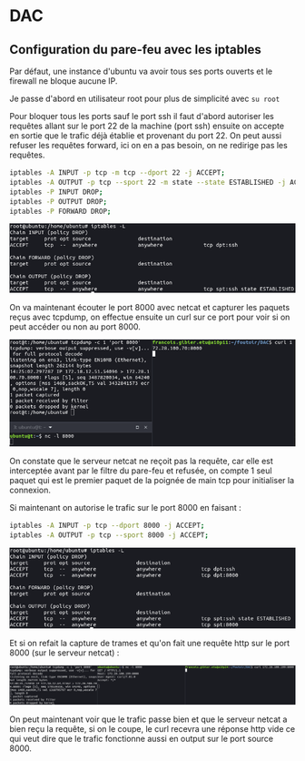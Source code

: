 # DAC

## Configuration du pare-feu avec les iptables

Par défaut, une instance d'ubuntu va avoir tous ses ports ouverts et le firewall ne bloque aucune IP.

Je passe d'abord en utilisateur root pour plus de simplicité avec `su root`

Pour bloquer tous les ports sauf le port ssh il faut d'abord autoriser les requêtes allant sur le port 22 de la machine (port ssh) ensuite on accepte en sortie que le trafic déjà établie et provenant du port 22.
On peut aussi refuser les requêtes forward, ici on en a pas besoin, on ne redirige pas les requêtes.

```bash
iptables -A INPUT -p tcp -m tcp --dport 22 -j ACCEPT;
iptables -A OUTPUT -p tcp --sport 22 -m state --state ESTABLISHED -j ACCEPT;
iptables -P INPUT DROP;
iptables -P OUTPUT DROP;
iptables -P FORWARD DROP;
```

![iptable](screenshots/iptables_ssh_only.png)

On va maintenant écouter le port 8000 avec netcat et capturer les paquets reçus avec tcpdump, on effectue ensuite un curl sur ce port pour voir si on peut accéder ou non au port 8000.

![iptable](screenshots/blocked_request_8000.png)

On constate que le serveur netcat ne reçoit pas la requête, car elle est interceptée avant par le filtre du pare-feu et refusée, on compte 1 seul paquet qui est le premier paquet de la poignée de main tcp pour initialiser la connexion.

Si maintenant on autorise le trafic sur le port 8000 en faisant :

```bash
iptables -A INPUT -p tcp --dport 8000 -j ACCEPT;
iptables -A OUTPUT -p tcp --sport 8000 -j ACCEPT;
```

![iptable](screenshots/iptables_ssh_and_8000.png)

Et si on refait la capture de trames et qu'on fait une requête http sur le port 8000 (sur le serveur netcat) :

![iptable](screenshots/tcpdump_8000_open.png)

On peut maintenant voir que le trafic passe bien et que le serveur netcat a bien reçu la requête, si on le coupe, le curl recevra une réponse http vide ce qui veut dire que le trafic fonctionne aussi en output sur le port source 8000.

